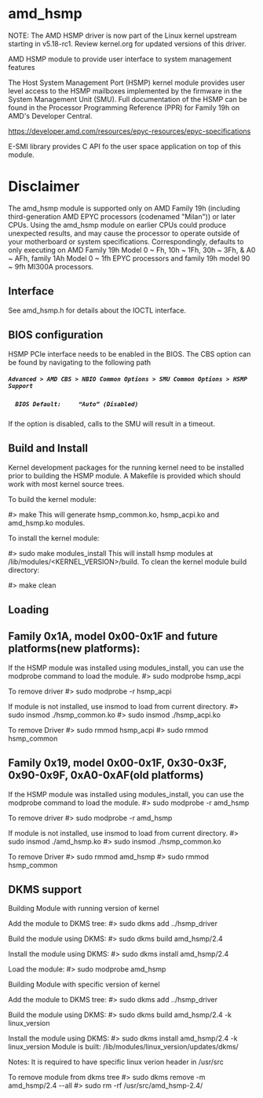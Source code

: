 # amd_hsmp

NOTE: The AMD HSMP driver is now part of the Linux kernel upstream starting in v5.18-rc1. Review kernel.org for updated versions of this driver.

AMD HSMP module to provide user interface to system management features

The Host System Management Port (HSMP) kernel module provides user level
access to the HSMP mailboxes implemented by the firmware in the
System Management Unit (SMU). Full documentation of the HSMP can
be found in the Processor Programming Reference (PPR) for Family
19h on AMD's Developer Central.

https://developer.amd.com/resources/epyc-resources/epyc-specifications

E-SMI library provides C API fo the user space application on top of this
module.


Disclaimer
===========

The amd_hsmp module is supported only on AMD Family 19h (including
third-generation AMD EPYC processors (codenamed "Milan")) or later
CPUs. Using the amd_hsmp module on earlier CPUs could produce unexpected
results, and may cause the processor to operate outside of your motherboard
or system specifications. Correspondingly, defaults to only executing on
AMD Family 19h Model 0 ~ Fh, 10h ~ 1Fh, 30h ~ 3Fh, & A0 ~ AFh,
family 1Ah Model 0 ~ 1fh EPYC processors and family 19h model 90 ~ 9fh
MI300A processors.


Interface
---------

See amd_hsmp.h for details about the IOCTL interface.


BIOS configuration
------------------

HSMP PCIe interface needs to be enabled in the BIOS. The CBS option can be found
by navigating to the following path

#####  ```Advanced > AMD CBS > NBIO Common Options > SMU Common Options > HSMP Support```
#####  ```	BIOS Default:     “Auto” (Disabled)```

  If the option is disabled, calls to the SMU will result in a timeout.


Build and Install
-----------------

Kernel development packages for the running kernel need to be installed
prior to building the HSMP module. A Makefile is provided which should
work with most kernel source trees.

To build the kernel module:

#> make
This will generate hsmp_common.ko, hsmp_acpi.ko and amd_hsmp.ko modules.

To install the kernel module:

#> sudo make modules_install
This will install hsmp modules at  /lib/modules/<KERNEL_VERSION>/build.
To clean the kernel module build directory:

#> make clean


Loading
-------

Family 0x1A, model 0x00-0x1F and future platforms(new platforms):
---------------------------------------------------
If the HSMP module was installed using modules_install, you can use
the modprobe command to load the module.
#> sudo modprobe hsmp_acpi

To remove driver
#> sudo modprobe -r hsmp_acpi

If module is not installed, use insmod to load from current directory.
#> sudo insmod ./hsmp_common.ko
#> sudo insmod ./hsmp_acpi.ko

To remove Driver
#> sudo rmmod hsmp_acpi
#> sudo rmmod hsmp_common


Family 0x19, model 0x00-0x1F, 0x30-0x3F, 0x90-0x9F, 0xA0-0xAF(old platforms)
--------------------------------------------------------------------------
If the HSMP module was installed using modules_install, you can use
the modprobe command to load the module.
#> sudo modprobe -r amd_hsmp

To remove driver
#> sudo modprobe -r amd_hsmp

If module is not installed, use insmod to load from current directory.
#> sudo insmod ./amd_hsmp.ko
#> sudo insmod ./hsmp_common.ko

To remove Driver
#> sudo rmmod amd_hsmp
#> sudo rmmod hsmp_common

DKMS support
------------

Building Module with running version of kernel

Add the module to DKMS tree:
#> sudo dkms add ../hsmp_driver

Build the module using DKMS:
#> sudo dkms build amd_hsmp/2.4

Install the module using DKMS:
#> sudo dkms install amd_hsmp/2.4

Load the module:
#> sudo modprobe amd_hsmp

Building Module with specific version of kernel

Add the module to DKMS tree:
#> sudo dkms add ../hsmp_driver

Build the module using DKMS:
#> sudo dkms build amd_hsmp/2.4 -k linux_version

Install the module using DKMS:
#> sudo dkms install amd_hsmp/2.4 -k linux_version
Module is built: /lib/modules/linux_version/updates/dkms/

Notes: It is required to have specific linux verion header in /usr/src

To remove module from dkms tree
#> sudo dkms remove -m amd_hsmp/2.4 --all
#> sudo rm -rf /usr/src/amd_hsmp-2.4/
